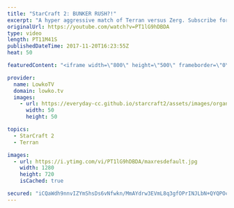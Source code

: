 ```yaml
---
title: "StarCraft 2: BUNKER RUSH?!"
excerpt: "A hyper aggressive match of Terran versus Zerg. Subscribe for more videos: http://lowko.tv/youtube Zest vs Solar: https://www.youtube.com/watch?v=Bj6749fN7ag  Rather than commiting to an all-in, Jjakji goes for calculated aggression instead. Starting with a Bunker Rush, transitioning towards Hellions"
originalUrl: https://youtube.com/watch?v=PT1lG9hDBDA
type: video
length: PT11M41S
publishedDateTime: 2017-11-20T16:23:55Z
heat: 50

featuredContent: "<iframe width=\"800\" height=\"500\" frameborder=\"0\" src=\"https://www.youtube.com/embed/PT1lG9hDBDA\" allow=\"accelerometer; autoplay; encrypted-media; gyroscope; picture-in-picture\" allowfullscreen></iframe>"

provider:
  name: LowkoTV
  domain: lowko.tv
  images:
    - url: https://everyday-cc.github.io/starcraft2/assets/images/organizations/lowko.tv-50x50.jpg
      width: 50
      height: 50

topics:
  - StarCraft 2
  - Terran

images:
  - url: https://i.ytimg.com/vi/PT1lG9hDBDA/maxresdefault.jpg
    width: 1280
    height: 720
    isCached: true

secured: "iCQaWdh9nnvIZYmShsDs6vNfwkn/MmAYdrw3EVmL8q3gfOPrINJLbN+QYQPOcCWt/Smtohr9TFMfdQfXpCywP70K2H0nNwm7rvESY6P6AMN9+zvso2pEIA3uxir2rvIs6RA41W74+Ko9S3+MithqfhSBTq+IWs4q27o1wV82RxXg4dqkbjzDyAQHxZT+Zz0REPrggepZ7ZBDM5wtAS2E0CHYQFUozmi/FxZywYTyVC3tT0WGPX5NW5pQD/1J8tqfAJZuV78EEjMBDeTLWgmD+wUN/0NMFzDZuyYVXm8/oaHk0BzmMrt5JAT6FruPZtvnTFe72SBJKZOGOrhYHI/a9u8PjqNczt+bn083IUoInV+FzGCMj+BIrc2Ku73coF2DrEu/u9UUtoi2sEqGNVGnzPl73fn/fhg4o+I3Bw8upZVPGCcmpHPVdMX3IG1+9RSh;mMzxv3DbR63rKDuWpo294g=="
---
```


